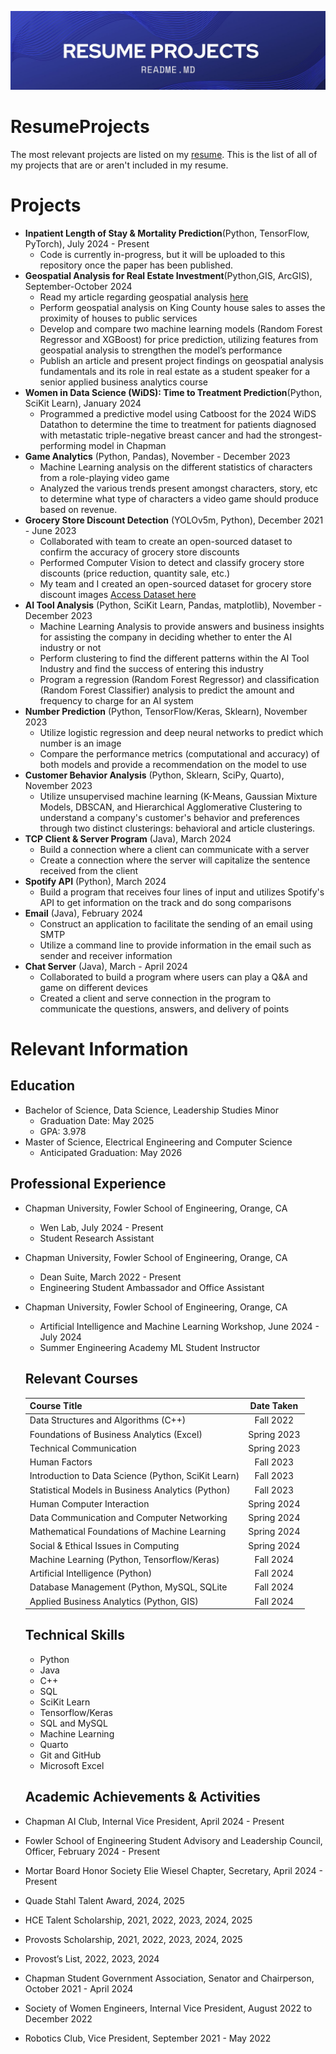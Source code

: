 ![image](https://github.com/tifle/ResumeProjects/blob/84a9bb5cba19d2f57027d4a62422e0fcced01b1a/Supplementary%20Files/Blue%20and%20White%20Abstract%20Technology%20LinkedIn%20Banner.jpg)
# ResumeProjects
The most relevant projects are listed on my [resume](https://github.com/tifle/ResumeProjects/blob/84a9bb5cba19d2f57027d4a62422e0fcced01b1a/Supplementary%20Files/MASTER_Tiffany.Tech_Resume%20(5).pdf). This is the list of all of my projects that are or aren't included in my resume.

# Projects
* **Inpatient Length of Stay & Mortality Prediction**(Python, TensorFlow, PyTorch), July 2024 - Present
  * Code is currently in-progress, but it will be uploaded to this repository once the paper has been published.
* **Geospatial Analysis for Real Estate Investment**(Python,GIS, ArcGIS), September-October 2024
  * Read my article regarding geospatial analysis [here](https://medium.com/@tifle/geospatial-analysis-for-real-estate-investment-decisions-739937f161d1)
  * Perform geospatial analysis on King County house sales to asses the proximity of houses to public services
  * Develop and compare two machine learning models (Random Forest Regressor and XGBoost) for price prediction,
    utilizing features from geospatial analysis to strengthen the model’s performance
  * Publish an article and present project findings on geospatial analysis fundamentals and its role in real
    estate as a student speaker for a senior applied business analytics course
* **Women in Data Science (WiDS): Time to Treatment Prediction**(Python, SciKit Learn), January 2024
  * Programmed a predictive model using Catboost for the 2024 WiDS Datathon to determine the time to treatment
    for patients diagnosed with metastatic triple-negative breast cancer and had the strongest-performing model
    in Chapman
* **Game Analytics** (Python, Pandas), November - December 2023
  * Machine Learning analysis on the different statistics of characters from a role-playing video game
  * Analyzed the various trends present amongst characters, story, etc to determine what type of characters a video game should produce based on revenue.
* **Grocery Store Discount Detection** (YOLOv5m, Python), December 2021 - June 2023
  * Collaborated with team to create an open-sourced dataset to confirm the accuracy of grocery store discounts
  * Performed Computer Vision to detect and classify grocery store discounts (price reduction, quantity sale,
    etc.)
  * My team and I created an open-sourced dataset for grocery store discount images [Access Dataset here](https://universe.roboflow.com/sap-grocery-store/sale-detection)
* **AI Tool Analysis** (Python, SciKit Learn, Pandas, matplotlib), November - December 2023
  * Machine Learning Analysis to provide answers and business insights for assisting the company in deciding whether to enter the AI industry or not
  * Perform clustering to find the different patterns within the AI Tool Industry and find the success of entering this industry
  * Program a regression (Random Forest Regressor) and classification (Random Forest Classifier) analysis to predict the amount and frequency to charge for an AI system
* **Number Prediction** (Python, TensorFlow/Keras, Sklearn), November 2023
  * Utilize logistic regression and deep neural networks to predict which number is an image
  * Compare the performance metrics (computational and accuracy) of both models and provide a recommendation on the model to use
* **Customer Behavior Analysis** (Python, Sklearn, SciPy, Quarto), November 2023 
  * Utilize unsupervised machine learning (K-Means, Gaussian Mixture Models, DBSCAN, and Hierarchical Agglomerative Clustering to understand a company's customer's behavior and preferences through two distinct clusterings: behavioral and article clusterings.
* **TCP Client & Server Program** (Java), March 2024
  * Build a connection where a client can communicate with a server
  * Create a connection where the server will capitalize the sentence received from the client
* **Spotify API** (Python), March 2024
  * Build a program that receives four lines of input and utilizes Spotify's API to get information on the track and do song comparisons
* **Email** (Java), February 2024
  * Construct an application to facilitate the sending of an email using SMTP
  * Utilize a command line to provide information in the email such as sender and receiver information 
* **Chat Server** (Java), March - April 2024
  * Collaborated to build a program where users can play a Q&A and game on different devices
  * Created a client and serve connection in the program to communicate the questions, answers, and delivery of points

 # Relevant Information

 ## Education
* Bachelor of Science, Data Science, Leadership Studies Minor
   * Graduation Date: May 2025
   * GPA: 3.978
* Master of Science, Electrical Engineering and Computer Science
   * Anticipated Graduation: May 2026

 ## Professional Experience
 * Chapman University, Fowler School of Engineering, Orange, CA
   * Wen Lab, July 2024 - Present
   * Student Research Assistant
 * Chapman University, Fowler School of Engineering, Orange, CA
   * Dean Suite, March 2022 - Present
   * Engineering Student Ambassador and Office Assistant
 * Chapman University, Fowler School of Engineering, Orange, CA
   * Artificial Intelligence and Machine Learning Workshop, June 2024 - July 2024
   * Summer Engineering Academy ML Student Instructor

   ## Relevant Courses
   |           **Course Title**                         |**Date Taken**|
   |:---------------------------------------------------|:------------:|
   |Data Structures and Algorithms (C++)                |Fall 2022     |
   |Foundations of Business Analytics (Excel)           |Spring 2023   |
   |Technical Communication                             |Spring 2023   |
   |Human Factors                                       |Fall 2023     |
   |Introduction to Data Science (Python, SciKit Learn) |Fall 2023     |
   |Statistical Models in Business Analytics (Python)   |Fall 2023     |
   |Human Computer Interaction                          |Spring 2024   |
   |Data Communication and Computer Networking          |Spring 2024   |
   |Mathematical Foundations of Machine Learning        |Spring 2024   |
   |Social & Ethical Issues in Computing                |Spring 2024   |
   |Machine Learning (Python, Tensorflow/Keras)         |Fall 2024     |
   |Artificial Intelligence (Python)                    |Fall 2024     |
   |Database Management (Python, MySQL, SQLite          |Fall 2024     |
   |Applied Business Analytics (Python, GIS)            |Fall 2024     |

   ## Technical Skills
   * Python
   * Java
   * C++
   * SQL
   * SciKit Learn
   * Tensorflow/Keras
   * SQL and MySQL
   * Machine Learning
   * Quarto
   * Git and GitHub
   * Microsoft Excel
  
   ## Academic Achievements & Activities
* Chapman AI Club, Internal Vice President, April 2024 - Present
* Fowler School of Engineering Student Advisory and Leadership Council, Officer, February 2024 - Present
* Mortar Board Honor Society Elie Wiesel Chapter, Secretary, April 2024 - Present
* Quade Stahl Talent Award, 2024, 2025
* HCE Talent Scholarship, 2021, 2022, 2023, 2024, 2025
* Provosts Scholarship, 2021, 2022, 2023, 2024, 2025
* Provost’s List, 2022, 2023, 2024
* Chapman Student Government Association, Senator and Chairperson, October 2021 - April 2024
* Society of Women Engineers, Internal Vice President, August 2022 to December 2022
* Robotics Club, Vice President, September 2021 - May 2022

